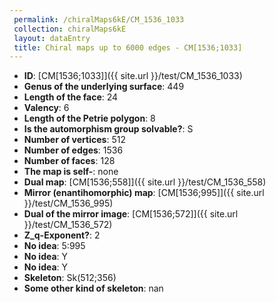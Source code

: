 ```yaml
--- 
 permalink: /chiralMaps6kE/CM_1536_1033 
 collection: chiralMaps6kE
 layout: dataEntry
 title: Chiral maps up to 6000 edges - CM[1536;1033]
---
```


- **ID**: [CM[1536;1033]]({{ site.url }}/test/CM_1536_1033)
- **Genus of the underlying surface**: 449
- **Length of the face**: 24
- **Valency**: 6
- **Length of the Petrie polygon**: 8
- **Is the automorphism group solvable?**: S
- **Number of vertices**: 512
- **Number of edges**: 1536
- **Number of faces**: 128
- **The map is self-**: none
- **Dual map**: [CM[1536;558]]({{ site.url }}/test/CM_1536_558)
- **Mirror (enantihomorphic) map**: [CM[1536;995]]({{ site.url }}/test/CM_1536_995)
- **Dual of the mirror image**: [CM[1536;572]]({{ site.url }}/test/CM_1536_572)
- **Z_q-Exponent?**: 2
- **No idea**:  5:995
- **No idea**: Y
- **No idea**: Y
- **Skeleton**: Sk(512;356)
- **Some other kind of skeleton**: nan
